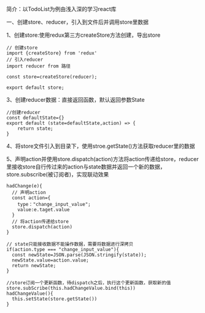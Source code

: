 简介：以TodoList为例由浅入深的学习react库

一、创建store、reducer，引入到文件后并调用store里数据

  1、创建store:使用redux第三方createStore方法创建，导出store

    // 创建store
    import {createStore} from 'redux'
    // 引入reducer
    import reducer from 路径

    const store=createStore(reducer);

    export default store;

  3、创建reducer数据：直接返回函数，默认返回参数State

    //创建reducer
    const defaultState={}
    export default (state=defaultState,action) => {
        return state;
    }
    
  4、将store文件引入到目录下，使用stroe.getState()方法获取reducer里的数据

  5、声明action并使用store.dispatch(action)方法将action传递给store，reducer里接收store自行传过来的action与state数据并返回一个新的数据，
    store.subscribe(被订阅者)，实现联动效果
    
    hadChange(e){
      // 声明action
      const action={
        type："change_input_value";
        value:e.taget.value
      }
      // 将action传递给store
      store.dispatch(action)
    }

    // state只能接收数据不能操作数据，需要将数据进行深拷贝
    if(action.type === "change_input_value"){
      const newState=JSON.parse(JSON.stringify(state));
      newState.value=action.value;
      return newState;
    }

    //store订阅一个更新函数，待dispatch之后，执行这个更新函数，获取新的值
    store.subScribe(this.hadChangeValue.bind(this))
    hadChangeValue(){
      this.setState(store.getState())
    }